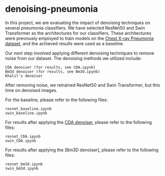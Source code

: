 # denoising-pneumonia
In this project, we are evaluating the impact of denoising techniques on several pneumonia classifiers. We have selected ResNet50 and Swin Transformer as the architectures for our classifiers. These architectures were previously employed to train models on the [Chest X-ray Pneumonia dataset](https://www.kaggle.com/datasets/paultimothymooney/chest-xray-pneumonia), and the achieved results were used as a baseline.

Our next step involved applying different denoising techniques to remove noise from our dataset. The denoising methods we utilized include:

    CDA denoiser (for results, see CDA.ipynb)
    Bm3d denoiser (for results, see Bm3d.ipynb)
    Khalil's denoiser

After removing noise, we retrained ResNet50 and Swin Transformer, but this time on denoised images.

For the baseline, please refer to the following files:

    resnet_baseline.ipynb
    swin_baseline.ipynb

For results after applying the [CDA denoiser](https://github.com/adam-mah/Medical-Image-Denoising), please refer to the following files:

    resnet_CDA.ipynb
    swin_CDA.ipynb

For results after applying the [Bm3D denoiser], please refer to the following files:

    resnet_bm3d.ipynb
    swin_bm3d.ipynb
